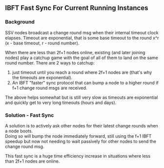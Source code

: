 ## IBFT Fast Sync For Current Running Instances

### Background
SSV nodes broadcast a change round msg when their internal timeout clock elapses. 
Timeout are exponential, that is some base timeout to the round x^r (x - base timeout, r - round number).

When there are less than 2f+1 nodes online, existing (and later joining nodes) play a catchup game with the goal of all of them to land on the same round number.
There are 2 ways to catchup:
1) just timeout until you reach a round where 2f+1 nodes are (that's why the timeouts are exponential).
2) An IBFT "faster" sync protocol that can bump a node to a higher round if f+1 change round msgs are received.

The above helps somewhat but is still very slow as timeouts are exponential and quickly get to very long timeouts (hours and days).

### Solution - Fast Sync
A solution is to actively ask other nodes for their latest change rounds when a node boots.  
Doing so will bump the node immediately forward, still using the f+1 IBFT speedup but now not needing to wait passively for other nodes to send the change round msg.

This fast sync is a huge time efficiency increase in situations where less than 2f+1 nodes are online. 
